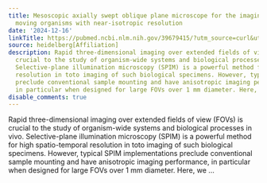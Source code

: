 ```yaml
---
title: Mesoscopic axially swept oblique plane microscope for the imaging of freely
  moving organisms with near-isotropic resolution
date: '2024-12-16'
linkTitle: https://pubmed.ncbi.nlm.nih.gov/39679415/?utm_source=curl&utm_medium=rss&utm_campaign=pubmed-2&utm_content=1FakS-2QOkCT8HsMOQP1bCRQ4YzyumYOmxmF0moLsQ3dFB1E9V&fc=20220326224207&ff=20241216171835&v=2.18.0.post9+e462414
source: heidelberg[Affiliation]
description: Rapid three-dimensional imaging over extended fields of view (FOVs) is
  crucial to the study of organism-wide systems and biological processes in vivo.
  Selective-plane illumination microscopy (SPIM) is a powerful method for high spatio-temporal
  resolution in toto imaging of such biological specimens. However, typical SPIM implementations
  preclude conventional sample mounting and have anisotropic imaging performance,
  in particular when designed for large FOVs over 1 mm diameter. Here, we ...
disable_comments: true
---
```

Rapid three-dimensional imaging over extended fields of view (FOVs) is crucial to the study of organism-wide systems and biological processes in vivo. Selective-plane illumination microscopy (SPIM) is a powerful method for high spatio-temporal resolution in toto imaging of such biological specimens. However, typical SPIM implementations preclude conventional sample mounting and have anisotropic imaging performance, in particular when designed for large FOVs over 1 mm diameter. Here, we ...